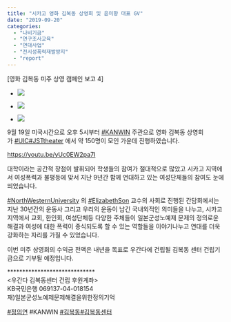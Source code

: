 ```yaml
---
title: "시카고 영화 김복동 상영회 및 윤미향 대표 GV"
date: "2019-09-20"
categories: 
  - "나비기금"
  - "연구조사교육"
  - "연대사업"
  - "전시성폭력재발방지"
  - "report"
---
```


\[영화 김복동 미주 상영 캠페인 보고 4\]

- ![](http://womenandwar.net/kr/wp-content/uploads/2019/10/0919-시카고-시카고KANWIN-상영회-1.jpg)
    
- ![](http://womenandwar.net/kr/wp-content/uploads/2019/10/0919-시카고-시카고KANWIN-상영회-2.jpg)
    
- ![](http://womenandwar.net/kr/wp-content/uploads/2019/10/0919-시카고-시카고KANWIN-상영회-3-1024x768.jpg)
    

9월 19일 미국시간으로 오후 5시부터 [#KANWIN](https://www.facebook.com/hashtag/kanwin?source=feed_text&epa=HASHTAG) 주관으로 영화 김복동 상영회가 [#UIC](https://www.facebook.com/hashtag/uic?source=feed_text&epa=HASHTAG)[#JSTtheater](https://www.facebook.com/hashtag/jsttheater?source=feed_text&epa=HASHTAG) 에서 약 150명이 모인 가운데 진행하였습니다.

https://youtu.be/yUc0EW2pa7I

대학이라는 공간적 장점이 발휘되어 학생들의 참여가 절대적으로 많았고 시카고 지역에서 여성폭력과 불평등에 맞서 지난 9년간 함께 연대하고 있는 여성단체들의 참여도 눈에 띄었습니다.

[#NorthWesternUniversity](https://www.facebook.com/hashtag/northwesternuniversity?epa=HASHTAG) 의 [#ElizabethSon](https://www.facebook.com/hashtag/elizabethson?epa=HASHTAG) 교수의 사회로 진행된 간담회에서는 지난 30년간의 운동사 그리고 우리의 운동이 남긴 국내외적인 의미들을 나누고, 시카고 지역에서 교회, 한인회, 여성단체등 다양한 주체들이 일본군성노예제 문제의 정의로운 해결과 여성에 대한 폭력이 종식되도록 할 수 있는 역할들을 이야기나누고 연대를 더욱 강화하는 자리를 가질 수 있었습니다.

이번 미주 상영회의 수익금 전액은 내년을 목표로 우간다에 건립될 김복동 센터 건립기금으로 기부될 예정입니다.

\*\*\*\*\*\*\*\*\*\*\*\*\*\*\*\*\*\*\*\*\*\*\*\*\*\*\*\*\*  
<우간다 김복동센터 건립 후원계좌>  
KB국민은행 069137-04-018154  
재)일본군성노예제문제해결을위한정의기억

[#정의연](https://www.facebook.com/hashtag/%EC%A0%95%EC%9D%98%EC%97%B0?source=feed_text&epa=HASHTAG) #KANWIN [#김복동](https://www.facebook.com/hashtag/%EA%B9%80%EB%B3%B5%EB%8F%99?source=feed_text&epa=HASHTAG)[#김복동센터](https://www.facebook.com/hashtag/%EA%B9%80%EB%B3%B5%EB%8F%99%EC%84%BC%ED%84%B0?source=feed_text&epa=HASHTAG)
